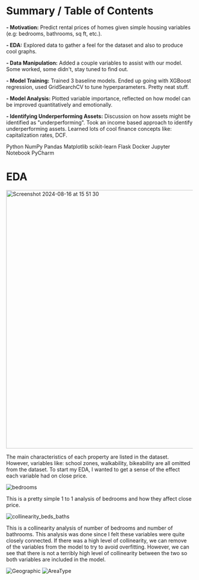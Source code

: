 # Summary / Table of Contents
**- Motivation:** Predict rental prices of homes given simple housing variables (e.g: bedrooms, bathrooms, sq ft, etc.).

**- EDA:** Explored data to gather a feel for the dataset and also to produce cool graphs. 

**- Data Manipulation:** Added a couple variables to assist with our model. Some worked, some didn't, stay tuned to find out. 

**- Model Training:** Trained 3 baseline models. Ended up going with XGBoost regression, used GridSearchCV to tune hyperparameters. Pretty neat stuff.

**- Model Analysis:** Plotted variable importance, reflected on how model can be improved quantitatively and emotionally.

**- Identifying Underperforming Assets:** Discussion on how assets might be identified as "underperforming". Took an income based approach to identify underperforming assets. Learned lots of cool finance concepts like: capitalization rates, DCF. 

Python
NumPy
Pandas
Matplotlib
scikit-learn
Flask
Docker
Jupyter Notebook
PyCharm

# EDA 

<img width="698" alt="Screenshot 2024-08-16 at 15 51 30" src="https://github.com/user-attachments/assets/6b194731-5cb9-48f6-bcf0-70b14741a440">

The main characteristics of each property are listed in the dataset. However, variables like: school zones, walkability, bikeability are all omitted from the dataset. To start my EDA, I wanted to get a sense of the effect each variable had on close price. 

![bedrooms](https://github.com/user-attachments/assets/739ec0f0-671f-473c-afc2-647a11169f1e)

This is a pretty simple 1 to 1 analysis of bedrooms and how they affect close price. 

![collinearity_beds_baths](https://github.com/user-attachments/assets/5ce43e98-0518-4ed0-8845-670227f11941)

This is a collinearity analysis of number of bedrooms and number of bathrooms. This analysis was done since I felt these variables were quite closely connected. If there was a high level of collinearity, we can remove of the variables from the model to try to avoid overfitting. However, we can see that there is not a terribly high level of collinearity between the two so both variables are included in the model. 



![Geographic](https://github.com/user-attachments/assets/9cb07484-361a-40c1-acee-62806fd40b44)
![AreaType](https://github.com/user-attachments/assets/59f48dc9-922a-43f2-a2de-58e02b8ddaeb)
